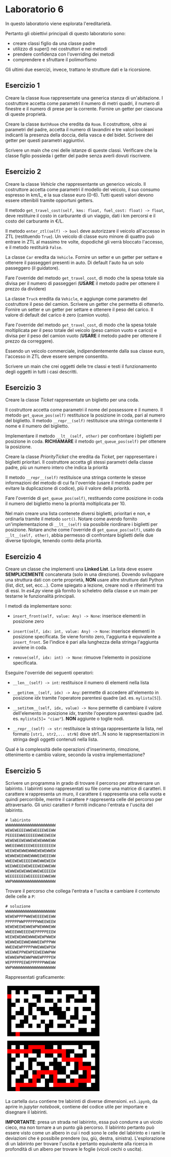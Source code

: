 # Laboratorio 6
In questo laboratorio viene esplorata l'ereditarietà.

Pertanto gli obiettivi principali di questo laboratorio sono:
- creare classi figlio da una classe padre
- utilizzo di super() nei costruttori e nei metodi
- prendere confidenza con l'overriding dei metodi
- comprendere e sfruttare il polimorfismo

Gli ultimi due esercizi, invece, trattano le strutture dati e la ricorsione.


## Esercizio 1
Creare la classe ```Room``` rappresentate una generica stanza di un'abitazione.
I costruttore accetta come parametri il numero di metri quadri,
il numero di finestre e il numero di prese per la corrente.
Fornire un getter per ciascuna di queste proprietà.

Creare la classe ```BathRoom``` che eredita da ```Room```.
Il costruttore, oltre ai parametri del padre,
accetta il numero di lavandini e tre valori booleani
indicanti la presenza della doccia, della vasca e del bidet.
Scrivere dei getter per questi parametri aggiuntivi.

Scrivere un main che crei delle istanze di queste classi.
Verificare che la classe figlio possieda i getter del padre
senza averli dovuti riscrivere.

## Esercizio 2
Creare la classe *Vehicle* che rappresentante un generico veicolo.
Il costruttore accetta come parametri il modello del veicolo, il suo consumo espresso in km/L,
e la sua classe euro (0-6).
Tutti questi valori devono essere ottenibili tramite opportuni getters.

Il metodo ```get_travel_cost(self, kms: float, fuel_cost: float) -> float```,
deve restituire il costo in carburante di un viaggio, dati i km percorsi e il costo del carburante in €/L.

Il metodo ```enter_ztl(self) -> bool``` deve autorizzare il veicolo all'accesso in ZTL (restituendo ```True```).
Un veicolo di classe euro minore di quattro può entrare in ZTL al massimo tre volte,
dopodiché gli verrà bloccato l'accesso, e il metodo restituirà ```False```.

La classe ```Car``` eredita da ```Vehicle```.
Fornire un setter e un getter per settare e ottenere il passeggeri presenti in auto.
Di default l'auto ha un solo passeggero (il guidatore).

Fare l'override del metodo ```get_travel_cost```,
di modo che la spesa totale sia divisa per il numero di passeggeri
(**USARE** il metodo padre per ottenere il prezzo da dividere)

La classe ```Truck``` eredita da ```Vehicle```, e aggiunge come parametro del costruttore il peso del camion.
Scrivere un getter che permetta di ottenerlo.
Fornire un setter e un getter per settare e ottenere il peso del carico.
Il valore di default del carico è zero (camion vuoto).

Fare l'override del metodo ```get_travel_cost```,
di modo che la spesa totale moltiplicata per il peso totale del veicolo (peso camion vuoto e carico)
e divisa per il peso del camion vuoto (**USARE** il metodo padre per ottenere il prezzo da correggere).

Essendo un veicolo commerciale, indipendentemente dalla sua classe euro, l'accesso in ZTL deve essere sempre consentito.

Scrivere un main che crei oggetti delle tre classi e testi il funzionamento degli oggetti in tutti i casi descritti.

## Esercizio 3
Creare la classe *Ticket* rappresentate un biglietto per una coda.

Il costruttore accetta come parametri il nome del possessore e il numero.
Il metodo ```get_queue_pos(self)``` restituisce la posizione in coda, pari al numero del biglietto.
Il metodo ```__repr__(self)``` restituisce una stringa contenente il nome e il numero del biglietto.

Implementare il metodo ```__lt__(self, other)``` per confrontare i biglietti per posizione in coda.
**RICHIAMARE** il metodo ```get_queue_pos(self)``` per ottenere la posizione.

Creare la classe *PriorityTicket* che eredita da *Ticket*, per rappresentare i biglietti prioritari.
Il costruttore accetta gli stessi parametri della classe padre,
più un numero intero che indica la priorità

Il metodo ```__repr__(self)``` restituisce una stringa 
contente le stesse informazioni del metodo di cui fa l'override
(usare il metodo padre per evitare la duplicazione di codice), più il valore della priorità.

Fare l'override di ```get_queue_pos(self)```, restituendo come posizione in coda il numero del biglietto
meno la priorità moltiplicata per 10.

Nel main creare una lista contenete diversi biglietti, prioritari e non, e ordinarla tramite il metodo ```sort()```.
Notare come avendo fornito un'implementazione di ```__lt__(self)``` sia possibile riordinare i biglietti per posizione.
Notare anche come l'override di ```get_queue_pos(self)```, usato da ``` __lt__(self, other)```,
abbia permesso di confrontare biglietti delle due diverse tipologie, tenendo conto della priorità.

## Esercizio 4
Creare un classe che implementi una **Linked List**.
La lista deve essere **SEMPLICEMENTE** concatenata (solo in una direzione).
Dovendo sviluppare una struttura dati con certe proprietà,
**NON** usare altre strutture dati Python (list, dict, set, ecc...).
Come spiegato a lezione, creare nodi e riferimenti tra di essi.
In *es4.py* viene già fornito lo scheletro della classe
e un main per testarne le funzionalità principali.

I metodi da implementare sono:
- ```insert_front(self, value: Any) -> None```: inserisce elementi in posizione zero

- ```insert(self, idx: int, value: Any) -> None```: inserisce elementi in posizione specificata.
Se viene fornito zero, l'aggiunta è equivalente a ```insert_front```.
Se l'indice è pari alla lunghezza della stringa l'aggiunta avviene in coda.

- ```remove(self, idx: int) -> None```: rimuove l'elemento in posizione specificata.

Eseguire l'override dei seguenti operatori:

- ```__len__(self) -> int```: restituisce il numero di elementi nella lista

- ```__getitem__(self, idx) -> Any```:
permette di accedere all'elemento in posizione *idx*
tramite l'operatore parentesi quadre (ad. es. ```mylista[5]```).

- ```__setitem__(self, idx, value) -> None```
permette di cambiare il valore dell'elemento in posizione *idx*,
tramite l'operatore parentesi quadre (ad. es. ```mylista[5]= "ciao"```).
**NON** aggiunte o toglie nodi.

- ```__repr__(self) -> str```: restituisce la stringa rappresentante la lista, 
nel formato ```[str1, str2,... strN]``` dove str1...N sono le rappresentazioni in stringa
degli oggetti contenuti nella lista.

Qual è la complessità delle operazioni d'inserimento, rimozione, ottenimento e cambio valore,
secondo la vostra implementazione?

## Esercizio 5
Scrivere un programma in grado di trovare il percorso per attraversare un labirinto.
I labirinti sono rappresentati su file come una matrice di caratteri.
Il carattere ```W``` rappresenta un muro, il carattere ```E``` rappresenta una cella vuota e quindi percorribile,
mentre il carattere ```P``` rappresenta celle del percorso per attraversarlo.
Gli unici caratteri ```P``` forniti indicano l'entrata e l'uscita del labirinto.


```
# labirinto
WWWWWWWWWWWWWWWWWWWWWW      
WEWEWEEEEWWEWEEEEWEEWW
PEEEEEWWEEEEEEWWEEWEEW
WEWEWEEWEWWEWEWEWWWEWW
WWEEEWWEEEEWEEEEEEEEEW
WEEWEWEWWEWWWEWEWEWWEW
WEWWEWEEWWEWWWEEWEEEWW
WWEEWEWEEEEEWWEWWEWEEW
WEEWWEEEWEWEEEWEEWWEWW
WEWWEWEWEWWEWWEWEEEEEW
WEEEEEEEEWEEEEEEEWWEWW
WWPWWWWWWWWWWWWWWWWWWW
```
Trovare il percorso che collega l'entrata e l'uscita e cambiare il contenuto delle celle a ```P```:

```
# soluzione
WWWWWWWWWWWWWWWWWWWWWW
WEWEWPPPPWWEWEEEEWEEWW
PPPPPPWWPPPPPPWWEEWEEW
WEWEWEEWEWWEWPWEWWWEWW
WWEEEWWEEEEWEPPPPPEEEW
WEEWEWEWWEWWWEWEWPWWEW
WEWWEWEEWWEWWWEEWPPPWW
WWEEWEWPPPPPWWEWWEWPEW
WEEWWEPPWEWPEEWEEWWPWW
WEWWEWPWEWWPWWEWPPPPEW
WEPPPPPEEWEPPPPPPWWEWW
WWPWWWWWWWWWWWWWWWWWWW
```

Rappresentati graficamente:

<img src="img/lab1.png" width="300" />

<img src="img/lab1_sol.png" width="300" />


La cartella ```data``` contiene tre labirinti di diverse dimensioni.
```es5.ipynb```, da aprire in *jupyter notebook*, contiene del codice utile per importare e disegnare il labirinti.

**IMPORTANTE**: presa un strada nel labirinto,
essa può condurre a un vicolo cieco, ma non tornare a un punto già percorso.
Il labirinto pertanto può essere visto come un albero
in cui i nodi sono le celle del labirinto e i rami le deviazioni che è possibile prendere (su, giù, destra, sinistra).
L'esplorazione di un labirinto per trovare l'uscita è pertanto equivalente alla ricerca in profondità di un albero
per trovare le foglie (vicoli cechi o uscita).
